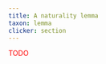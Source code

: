 ```yaml
---
title: A naturality lemma
taxon: lemma
clicker: section
---
```


<span style="color:red">TODO</span>
